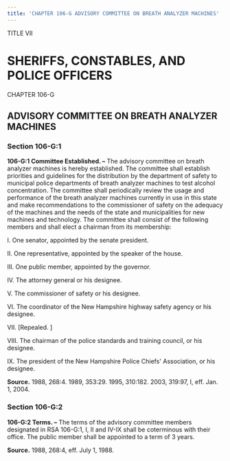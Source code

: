 ```yaml
---
title: 'CHAPTER 106-G ADVISORY COMMITTEE ON BREATH ANALYZER MACHINES'
---
```


TITLE VII
                                             
SHERIFFS, CONSTABLES, AND POLICE OFFICERS
=========================================

CHAPTER 106-G
                                             
ADVISORY COMMITTEE ON BREATH ANALYZER MACHINES
----------------------------------------------

### Section 106-G:1

 **106-G:1 Committee Established. –** The advisory committee on
breath analyzer machines is hereby established. The committee shall
establish priorities and guidelines for the distribution by the
department of safety to municipal police departments of breath analyzer
machines to test alcohol concentration. The committee shall periodically
review the usage and performance of the breath analyzer machines
currently in use in this state and make recommendations to the
commissioner of safety on the adequacy of the machines and the needs of
the state and municipalities for new machines and technology. The
committee shall consist of the following members and shall elect a
chairman from its membership:
                                             
 I. One senator, appointed by the senate president.
                                             
 II. One representative, appointed by the speaker of the house.
                                             
 III. One public member, appointed by the governor.
                                             
 IV. The attorney general or his designee.
                                             
 V. The commissioner of safety or his designee.
                                             
 VI. The coordinator of the New Hampshire highway safety agency or
his designee.
                                             
 VII. 
                                             [Repealed.
                                             ]
                                             
 VIII. The chairman of the police standards and training council, or
his designee.
                                             
 IX. The president of the New Hampshire Police Chiefs' Association,
or his designee.

**Source.** 1988, 268:4. 1989, 353:29. 1995, 310:182. 2003, 319:97, I,
eff. Jan. 1, 2004.

### Section 106-G:2

 **106-G:2 Terms. –** The terms of the advisory committee members
designated in RSA 106-G:1, I, II and IV-IX shall be coterminous with
their office. The public member shall be appointed to a term of 3 years.

**Source.** 1988, 268:4, eff. July 1, 1988.
